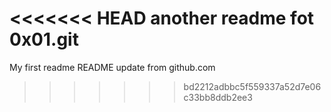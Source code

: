 <<<<<<< HEAD
another readme fot 0x01.git
=======
My first readme
README update from github.com
>>>>>>> bd2212adbbc5f559337a52d7e06c33bb8ddb2ee3
